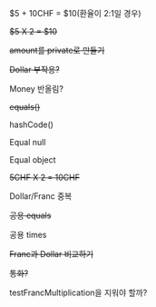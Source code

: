 $5 + 10CHF = $10(환율이 2:1일 경우)

<s>$5 X 2 = $10</s>

<s>amount를 private로 만들기</s>

<s>Dollar 부작용?</s>

Money 반올림?

<s>equals()</s>

hashCode()

Equal null

Equal object

<s>5CHF X 2 = 10CHF</s>

Dollar/Franc 중복

<s>공용 equals</s>

공용 times

<s>Franc과 Dollar 비교하기</s>

<s>통화?</s>

testFrancMultiplication을 지워야 할까?
